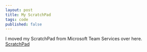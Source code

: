 ```yaml
---
layout: post
title: My ScratchPad
tags: code
published: false
---
```


I moved my ScratchPad from Microsoft Team Services over here.  
[ScratchPad](https://github.com/BigHoss/ScratchPad)
